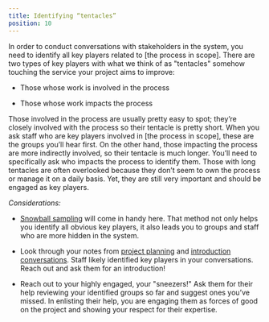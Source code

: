 ```yaml
---
title: Identifying “tentacles”
position: 10
---
```


In order to conduct conversations with stakeholders in the system, you need to identify all key players related to [the process in scope]. There are two types of key players with what we think of as "tentacles" somehow touching the service your project aims to improve:

* Those whose work is involved in the process

* Those whose work impacts the process

Those involved in the process are usually pretty easy to spot; they’re closely involved with the process so their tentacle is pretty short. When you ask staff who are key players involved in [the process in scope], these are the groups you’ll hear first. On the other hand, those impacting the process are more indirectly involved, so their tentacle is much longer. You’ll need to specifically ask who impacts the process to identify them. Those with long tentacles are often overlooked because they don’t seem to own the process or manage it on a daily basis. Yet, they are still very important and should be engaged as key players.

*Considerations:*

* [Snowball sampling](/digital-services-engagement-guide/part-1-learning-from-the-organization#snowball-sampling) will come in handy here. That method not only helps you identify all obvious key players, it also leads you to groups and staff who are more hidden in the system.

* Look through your notes from [project planning](/digital-services-engagement-guide/part-1-learning-from-the-organization#emphasizing-project-planning-conversations) and [introduction conversations](/digital-services-engagement-guide/part-1-learning-from-the-organization#emphasizing-introduction-conversations). Staff likely identified key players in your conversations. Reach out and ask them for an introduction!

* Reach out to your highly engaged, your "sneezers!" Ask them for their help reviewing your identified groups so far and suggest ones you’ve missed. In enlisting their help, you are engaging them as forces of good on the project and showing your respect for their expertise.

